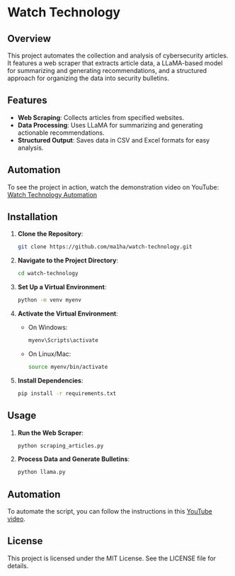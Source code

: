 # Watch Technology

## Overview

This project automates the collection and analysis of cybersecurity articles. It features a web scraper that extracts article data, a LLaMA-based model for summarizing and generating recommendations, and a structured approach for organizing the data into security bulletins.

## Features

- **Web Scraping**: Collects articles from specified websites.
- **Data Processing**: Uses LLaMA for summarizing and generating actionable recommendations.
- **Structured Output**: Saves data in CSV and Excel formats for easy analysis.

## Automation

To see the project in action, watch the demonstration video on YouTube: [Watch Technology Automation](https://www.youtube.com/watch?v=example)

## Installation

1. **Clone the Repository**:

    ```bash
    git clone https://github.com/ma1ha/watch-technology.git
    ```

2. **Navigate to the Project Directory**:

    ```bash
    cd watch-technology
    ```

3. **Set Up a Virtual Environment**:

    ```bash
    python -m venv myenv
    ```

4. **Activate the Virtual Environment**:

    - On Windows:

      ```bash
      myenv\Scripts\activate
      ```

    - On Linux/Mac:

      ```bash
      source myenv/bin/activate
      ```

5. **Install Dependencies**:

    ```bash
    pip install -r requirements.txt
    ```

## Usage

1. **Run the Web Scraper**:

    ```bash
    python scraping_articles.py
    ```

2. **Process Data and Generate Bulletins**:

    ```bash
    python llama.py
    ```






## Automation

To automate the script, you can follow the instructions in this [YouTube video](https://www.youtube.com/watch?v=4n2fC97MNac).

## License

This project is licensed under the MIT License. See the LICENSE file for details.
